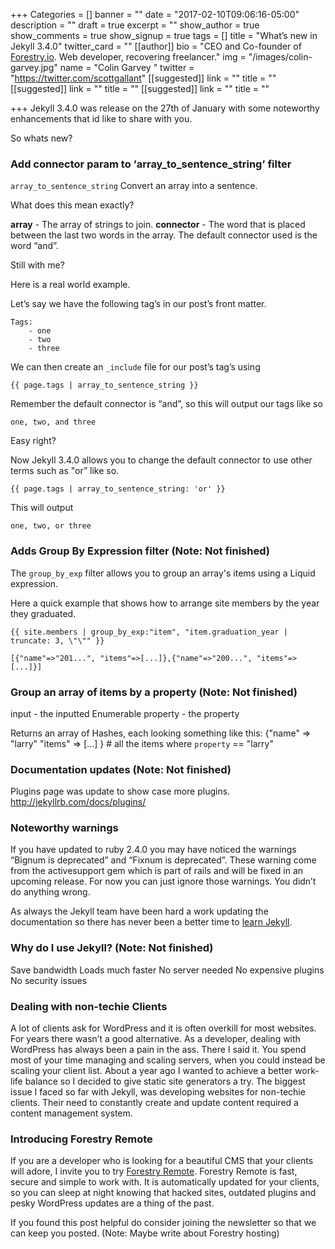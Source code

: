 +++
Categories = []
banner = ""
date = "2017-02-10T09:06:16-05:00"
description = ""
draft = true
excerpt = ""
show_author = true
show_comments = true
show_signup = true
tags = []
title = "What’s new in Jekyll 3.4.0"
twitter_card = ""
[[author]]
bio = "CEO and Co-founder of <a href='https://forestry.io' title='Forestry.io CMS'>Forestry.io</a>. Web developer, recovering freelancer."
img = "/images/colin-garvey.jpg"
name = "Colin Garvey "
twitter = "https://twitter.com/scottgallant"
[[suggested]]
link = ""
title = ""
[[suggested]]
link = ""
title = ""
[[suggested]]
link = ""
title = ""

+++
Jekyll 3.4.0 was release on the 27th of January with some noteworthy enhancements that id like to share with you.

So whats new? 

### Add connector param to ‘array_to_sentence_string’ filter

`array_to_sentence_string` Convert an array into a sentence.

What does this mean exactly?

**array** - The array of strings to join.
**connector** - The word that is placed between the last two words in the array. The default connector used is the word “and”.

Still with me?

Here is a real world example.

Let’s say we have the following tag’s in our post’s front matter.
```
Tags:
	- one
	- two
	- three
```

We can then create an `_include` file for our post’s tag’s using
```
{{ page.tags | array_to_sentence_string }}
``` 

Remember the default connector is “and”, so this will output our tags like so
```
one, two, and three
```

Easy right?

Now Jekyll 3.4.0 allows you to change the default connector to use other terms such as "or” like so.
```
{{ page.tags | array_to_sentence_string: 'or' }}
```

This will output
```
one, two, or three
```


### Adds Group By Expression filter (Note: Not finished)

The `group_by_exp` filter allows you to group an array's items using a Liquid expression.

Here a quick example that shows how to arrange site members by the year they graduated.

```
{{ site.members | group_by_exp:"item", "item.graduation_year | truncate: 3, \"\"" }}
```

```
[{"name"=>"201...", "items"=>[...]},{"name"=>"200...", "items"=>[...]}]
```

### Group an array of items by a property (Note: Not finished)
 
  input - the inputted Enumerable
  property - the property

  Returns an array of Hashes, each looking something like this:
   {"name"  => "larry"
   "items" => [...] } # all the items where `property` == "larry"
   
   
   
### Documentation updates (Note: Not finished)

Plugins page was update to show case more plugins.
http://jekyllrb.com/docs/plugins/



### Noteworthy warnings
If you have updated to ruby 2.4.0 you may have noticed the warnings “Bignum is deprecated” and “Fixnum is deprecated”. These warning come from the activesupport gem which is part of rails and will be fixed in an upcoming release. For now you can just ignore those warnings. You didn’t do anything wrong.


As always the Jekyll team have been hard a work updating the documentation so there has never been a better time to [learn Jekyll](https://jekyllrb.com/).


### Why do I use Jekyll? (Note: Not finished)
Save bandwidth
Loads much faster
No server needed
No expensive plugins
No security issues



### Dealing with non-techie Clients
A lot of clients ask for WordPress and it is often overkill for most websites. For years there wasn’t a good alternative.
As a developer, dealing with WordPress has always been a pain in the ass. There I said it. You spend most of your time managing and scaling servers, when you could instead be scaling your client list. About a year ago I wanted to achieve a better work-life balance so I decided to give static site generators a try. The biggest issue I faced so far with Jekyll, was developing websites for non-techie clients. Their need to constantly create and update content required a content management system.

### Introducing Forestry Remote
If you are a developer who is looking for a beautiful CMS that your clients will adore, I invite you to try [Forestry Remote](https://forestry.io/remote). Forestry Remote is fast, secure and simple to work with. It is automatically updated for your clients, so you can sleep at night knowing that hacked sites, outdated plugins and pesky WordPress updates are a thing of the past.

If you found this post helpful do consider joining the newsletter so that we can keep you posted. (Note: Maybe write about Forestry hosting)
